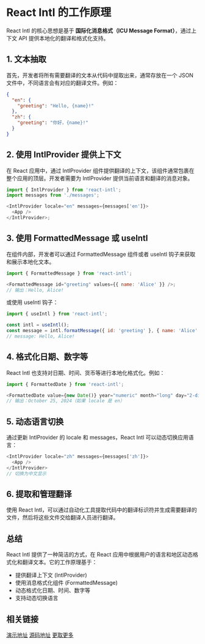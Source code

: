 # React Intl 的工作原理

React Intl 的核心思想是基于 **国际化消息格式（ICU Message Format）**，通过上下文 API 提供本地化的翻译和格式化支持。

## 1. 文本抽取

首先，开发者将所有需要翻译的文本从代码中提取出来，通常存放在一个 JSON 文件中，不同语言会有对应的翻译文件。例如：

```json
{
  "en": {
    "greeting": "Hello, {name}!"
  },
  "zh": {
    "greeting": "你好，{name}!"
  }
}
```

## 2. 使用 IntlProvider 提供上下文

在 React 应用中，通过 IntlProvider 组件提供翻译的上下文，该组件通常包裹在整个应用的顶层。开发者需要为 IntlProvider 提供当前语言和翻译的消息对象。

```js
import { IntlProvider } from 'react-intl';
import messages from './messages';

<IntlProvider locale="en" messages={messages['en']}>
  <App />
</IntlProvider>;
```

## 3. 使用 FormattedMessage 或 useIntl

在组件内部，开发者可以通过 FormattedMessage 组件或者 useIntl 钩子来获取和展示本地化文本。

```js
import { FormattedMessage } from 'react-intl';

<FormattedMessage id="greeting" values={{ name: 'Alice' }} />;
// 输出：Hello, Alice!
```

或使用 useIntl 钩子：

```js
import { useIntl } from 'react-intl';

const intl = useIntl();
const message = intl.formatMessage({ id: 'greeting' }, { name: 'Alice' });
// message: Hello, Alice!
```

## 4. 格式化日期、数字等

React Intl 也支持对日期、时间、货币等进行本地化格式化。例如：

```js
import { FormattedDate } from 'react-intl';

<FormattedDate value={new Date()} year="numeric" month="long" day="2-digit" />;
// 输出：October 25, 2024（如果 locale 是 en）
```

## 5. 动态语言切换

通过更新 IntlProvider 的 locale 和 messages，React Intl 可以动态切换应用语言：

```js
<IntlProvider locale="zh" messages={messages['zh']}>
  <App />
</IntlProvider>
// 切换为中文显示
```

## 6. 提取和管理翻译

使用 React Intl，可以通过自动化工具提取代码中的翻译标识符并生成需要翻译的文件，然后将这些文件交给翻译人员进行翻译。

## 总结

React Intl 提供了一种简洁的方式，在 React 应用中根据用户的语言和地区动态格式化和翻译文本。它的工作原理基于：

- 提供翻译上下文 (IntlProvider)
- 使用消息格式化组件 (FormattedMessage)
- 动态格式化日期、时间、数字等
- 支持动态切换语言

## 相关链接

[演示地址](https://fe.shuqin.cc/)
[源码地址](https://shuqin.cc/)
[更取更多](https://www.xiaozhi.shop/)
